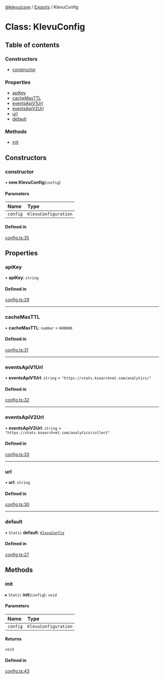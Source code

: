 [@klevu/core]() / [Exports](../modules.md) / KlevuConfig

# Class: KlevuConfig

## Table of contents

### Constructors

- [constructor](KlevuConfig.md#constructor)

### Properties

- [apiKey](KlevuConfig.md#apikey)
- [cacheMaxTTL](KlevuConfig.md#cachemaxttl)
- [eventsApiV1Url](KlevuConfig.md#eventsapiv1url)
- [eventsApiV2Url](KlevuConfig.md#eventsapiv2url)
- [url](KlevuConfig.md#url)
- [default](KlevuConfig.md#default)

### Methods

- [init](KlevuConfig.md#init)

## Constructors

### constructor

• **new KlevuConfig**(`config`)

#### Parameters

| Name | Type |
| :------ | :------ |
| `config` | `KlevuConfiguration` |

#### Defined in

[config.ts:35](https://github.com/klevultd/frontend-sdk/blob/9bfac58/packages/klevu-core/src/config.ts#L35)

## Properties

### apiKey

• **apiKey**: `string`

#### Defined in

[config.ts:29](https://github.com/klevultd/frontend-sdk/blob/9bfac58/packages/klevu-core/src/config.ts#L29)

___

### cacheMaxTTL

• **cacheMaxTTL**: `number` = `600000`

#### Defined in

[config.ts:31](https://github.com/klevultd/frontend-sdk/blob/9bfac58/packages/klevu-core/src/config.ts#L31)

___

### eventsApiV1Url

• **eventsApiV1Url**: `string` = `"https://stats.ksearchnet.com/analytics/"`

#### Defined in

[config.ts:32](https://github.com/klevultd/frontend-sdk/blob/9bfac58/packages/klevu-core/src/config.ts#L32)

___

### eventsApiV2Url

• **eventsApiV2Url**: `string` = `"https://stats.ksearchnet.com/analytics/collect"`

#### Defined in

[config.ts:33](https://github.com/klevultd/frontend-sdk/blob/9bfac58/packages/klevu-core/src/config.ts#L33)

___

### url

• **url**: `string`

#### Defined in

[config.ts:30](https://github.com/klevultd/frontend-sdk/blob/9bfac58/packages/klevu-core/src/config.ts#L30)

___

### default

▪ `Static` **default**: [`KlevuConfig`](KlevuConfig.md)

#### Defined in

[config.ts:27](https://github.com/klevultd/frontend-sdk/blob/9bfac58/packages/klevu-core/src/config.ts#L27)

## Methods

### init

▸ `Static` **init**(`config`): `void`

#### Parameters

| Name | Type |
| :------ | :------ |
| `config` | `KlevuConfiguration` |

#### Returns

`void`

#### Defined in

[config.ts:43](https://github.com/klevultd/frontend-sdk/blob/9bfac58/packages/klevu-core/src/config.ts#L43)
